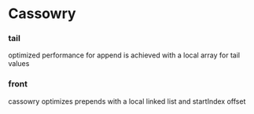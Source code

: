 # Cassowry


### tail
optimized performance for append is achieved with a local
array for tail values

### front
cassowry optimizes prepends with a local linked list and 
startIndex offset


